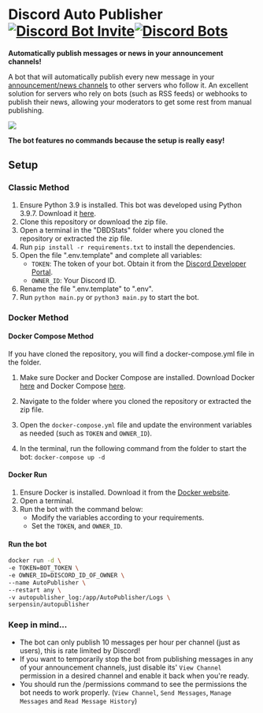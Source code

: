 # Discord Auto Publisher [![Discord Bot Invite](https://img.shields.io/badge/Invite-blue)](https://discord.com/oauth2/authorize?client_id=1251224770733801562)[![Discord Bots](https://top.gg/api/widget/servers/1251224770733801562.svg)](https://top.gg/bot/1251224770733801562)

**Automatically publish messages or news in your announcement channels!**

A bot that will automatically publish every new message in your [announcement/news channels](https://support.discord.com/hc/en-us/articles/360032008192-Announcement-Channels-) to other servers who follow it. An excellent solution for servers who rely on bots (such as RSS feeds) or webhooks to publish their news, allowing your moderators to get some rest from manual publishing.

![](https://media.giphy.com/media/KxgsmVFc4nMF7U50UF/giphy.gif)

**The bot features no commands because the setup is really easy!**

## Setup

### Classic Method

1. Ensure Python 3.9 is installed. This bot was developed using Python 3.9.7. Download it [here](https://www.python.org/downloads/).
2. Clone this repository or download the zip file.
3. Open a terminal in the "DBDStats" folder where you cloned the repository or extracted the zip file.
4. Run `pip install -r requirements.txt` to install the dependencies.
5. Open the file ".env.template" and complete all variables:
   - `TOKEN`: The token of your bot. Obtain it from the [Discord Developer Portal](https://discord.com/developers/applications).
   - `OWNER_ID`: Your Discord ID.
6. Rename the file ".env.template" to ".env".
7. Run `python main.py` or `python3 main.py` to start the bot.

### Docker Method

#### Docker Compose Method

If you have cloned the repository, you will find a docker-compose.yml file in the folder.

1. Make sure Docker and Docker Compose are installed. Download Docker [here](https://docs.docker.com/get-docker/) and Docker Compose [here](https://docs.docker.com/compose/install/).

2. Navigate to the folder where you cloned the repository or extracted the zip file.

3. Open the `docker-compose.yml` file and update the environment variables as needed (such as `TOKEN` and `OWNER_ID`).

4. In the terminal, run the following command from the folder to start the bot:
`docker-compose up -d`

#### Docker Run

1. Ensure Docker is installed. Download it from the [Docker website](https://docs.docker.com/get-docker/).
2. Open a terminal.
3. Run the bot with the command below:
   - Modify the variables according to your requirements.
   - Set the `TOKEN`, and `OWNER_ID`.

#### Run the bot
```bash
docker run -d \
-e TOKEN=BOT_TOKEN \
-e OWNER_ID=DISCORD_ID_OF_OWNER \
--name AutoPublisher \
--restart any \
-v autopublisher_log:/app/AutoPublisher/Logs \
serpensin/autopublisher
```

### Keep in mind...

- The bot can only publish 10 messages per hour per channel (just as users), this is rate limited by Discord!
- If you want to temporarily stop the bot from publishing messages in any of your announcement channels, just disable its' `View Channel` permission in a desired channel and enable it back when you're ready.
- You should run the /permissions command to see the permissions the bot needs to work properly. (`View Channel`, `Send Messages`, `Manage Messages` and `Read Message History`)